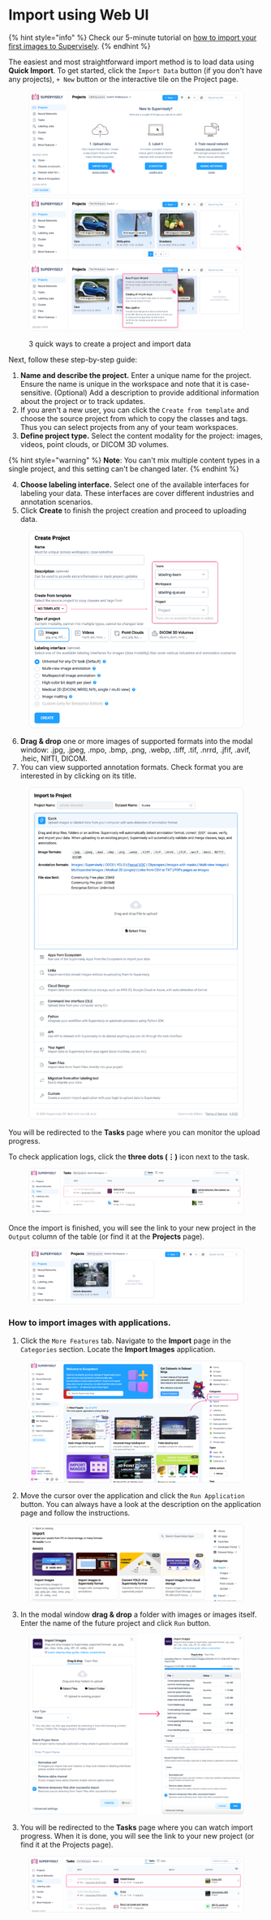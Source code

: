# Import using Web UI

{% hint style="info" %}
Check our 5-minute tutorial on [how to import your first images to Supervisely](../../../getting-started/How-to-import.md).
{% endhint %}

The easiest and most straightforward import method is to load data using **Quick Import**. To get started, click the `Import Data` button (if you don't have any projects), `+ New` button or the interactive tile on the Project page.

<figure><img src="../../../.gitbook/assets/easy-import.png" alt=""><figcaption><p>3 quick ways to create a project and import data</p></figcaption></figure>

Next, follow these step-by-step guide:&#x20;

1. **Name and describe the project.** Enter a unique name for the project. Ensure the name is unique in the workspace and note that it is case-sensitive. (Optional) Add a description to provide additional information about the project or to track updates.
2. If you aren't a new user, you can click the `Create from template` and choose the source project from which to copy the classes and tags. Thus you can select projects from any of your team workspaces.
3. **Define project type.** Select the content modality for the project: images, videos, point clouds, or DICOM 3D volumes.&#x20;

{% hint style="warning" %}
**Note**: You can't mix multiple content types in a single project, and this setting can't be changed later.
{% endhint %}

4. **Choose labeling interface.** Select one of the available interfaces for labeling your data. These interfaces are cover different industries and annotation scenarios.
5. Click **Create** to finish the project creation and proceed to uploading data.

<figure><img src="../../../.gitbook/assets/create-project.png" alt=""><figcaption></figcaption></figure>

6. **Drag & drop** one or more images of supported formats into the modal window: .jpg, .jpeg, .mpo, .bmp, .png, .webp, .tiff, .tif, .nrrd, .jfif, .avif, .heic, NIfTI, DICOM.
7. You can view supported annotation formats. Check format you are interested in by clicking on its title.

<figure><img src="../../../.gitbook/assets/drag-and-drop.png" alt=""><figcaption></figcaption></figure>

You will be redirected to the **Tasks** page where you can monitor the upload progress.

To check application logs, click the **three dots (⋮)** icon next to the task.

<figure><img src="../../../.gitbook/assets/tasks.png" alt=""><figcaption></figcaption></figure>

Once the import is finished, you will see the link to your new project in the `Output` column of the table (or find it at the **Projects** page).

<figure><img src="../../../.gitbook/assets/projects.png" alt=""><figcaption></figcaption></figure>

### **How to import images with applications.**

1. Click the `More Features` tab. Navigate to the **Import** page in the `Categories` section. Locate the **Import Images** application.&#x20;

<figure><img src="../../../.gitbook/assets/import-apps.png" alt=""><figcaption></figcaption></figure>

2. Move the cursor over the application and click the `Run Application` button. You can always have a look at the description on the application page and follow the instructions.

<figure><img src="../../../.gitbook/assets/run-app.png" alt=""><figcaption></figcaption></figure>

3. In the modal window **drag & drop** a folder with images or images itself. Enter the name of the future project and click `Run` button.

<figure><img src="../../../.gitbook/assets/run-app-modal-window (1).png" alt=""><figcaption></figcaption></figure>

3. You will be redirected to the **Tasks** page where you can watch import progress. When it is done, you will see the link to your new project (or find it at the Projects page).

<figure><img src="../../../.gitbook/assets/tasks-import.png" alt=""><figcaption></figcaption></figure>
